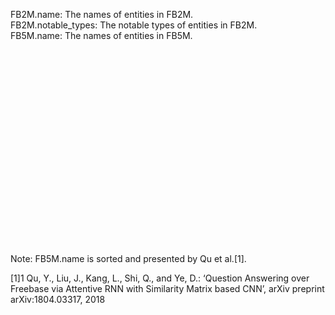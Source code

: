 FB2M.name:  The names of entities in FB2M.
<br>
FB2M.notable_types:  The notable types of entities in FB2M.
<br>
FB5M.name:  The names of entities in FB5M.
<br>
<br>
<br>
<br>
<br>
<br>
<br>
<br>
<br>
<br>
<br>
<br>
<br>
<br>
<br>
<br>
<br>
<br>
<br>
<br>
<br>
Note: FB5M.name is sorted and presented by Qu et al.[1]. 








[1]1	Qu, Y., Liu, J., Kang, L., Shi, Q., and Ye, D.: ‘Question Answering over Freebase via Attentive RNN with Similarity Matrix based CNN’, arXiv preprint arXiv:1804.03317, 2018
